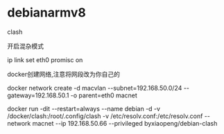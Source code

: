 # debianarmv8

clash

开启混杂模式

ip link set eth0 promisc on

docker创建网络,注意将网段改为你自己的

docker network create -d macvlan --subnet=192.168.50.0/24 --gateway=192.168.50.1 -o parent=eth0 macnet

docker run -dit --restart=always --name debian -d -v /docker/clash:/root/.config/clash -v /etc/resolv.conf:/etc/resolv.conf --network macnet --ip 192.168.50.66 --privileged byxiaopeng/debian-clash
